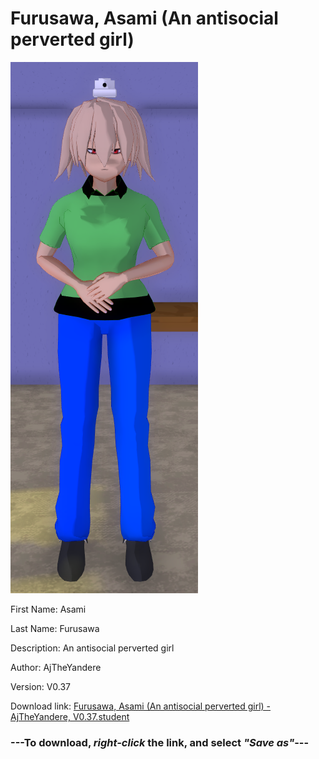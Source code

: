 # Furusawa, Asami (An antisocial perverted girl)

<img src = "https://raw.githubusercontent.com/Arbiter1223/Daigaku-Gurashi-Custom-Students/master/Students/Files/Furusawa%2C%20Asami%20(An%20antisocial%20perverted%20girl).png">

First Name: Asami

Last Name: Furusawa

Description: An antisocial perverted girl

Author: AjTheYandere

Version: V0.37

Download link: <a href="https://raw.githubusercontent.com/Arbiter1223/Daigaku-Gurashi-Custom-Students/master/Students/Files/Furusawa%2C%20Asami%20(An%20antisocial%20perverted%20girl)%20-%20AjTheYandere%2C%20V0.37.student">Furusawa, Asami (An antisocial perverted girl) - AjTheYandere, V0.37.student</a>

### ---**To download, _right-click_ the link, and select _"Save as"_**---
